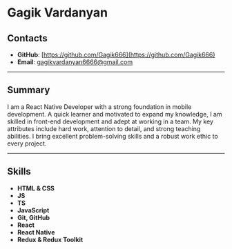 # Gagik Vardanyan

## Contacts
- **GitHub**: [https://github.com/Gagik666](https://github.com/Gagik666)
- **Email**: [gagikvardanyan6666@gmail.com](gagikvardanyan6666@gmail.com)

---

## Summary
I am a React Native Developer with a strong foundation in mobile development. A quick learner and motivated to expand my knowledge, I am skilled in front-end development and adept at working in a team. My key attributes include hard work, attention to detail, and strong teaching abilities. I bring excellent problem-solving skills and a robust work ethic to every project.

---

## Skills
- **HTML & CSS**
- **JS**
- **TS**
- **JavaScript**
- **Git, GitHub**
- **React**
- **React Native**
- **Redux & Redux Toolkit**
 

 
